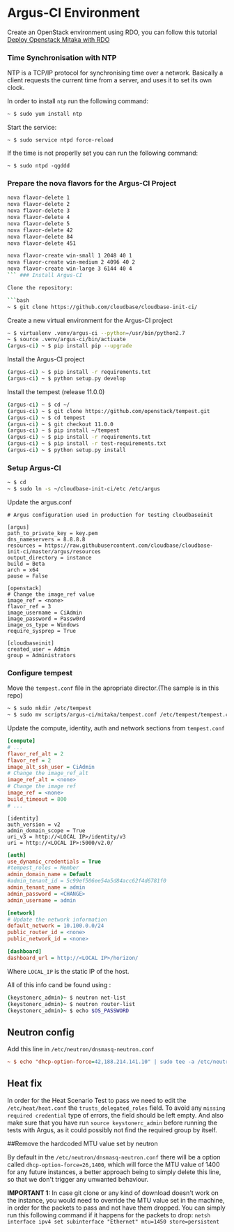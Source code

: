 Argus-CI Environment
==================

Create an OpenStack environment using RDO, you can follow this tutorial [Deploy Openstack Mitaka with RDO][1]

### Time Synchronisation with NTP
NTP is a TCP/IP protocol for synchronising time over a network. Basically a client requests the current time from a server, and uses it to set its own clock.

In order to install `ntp` run the following command: 

```bash
~ $ sudo yum install ntp
```

Start the service:

```
~ $ sudo service ntpd force-reload
```

If the time is not properlly set you can run the following command:

```
~ $ sudo ntpd -qgddd
```

### Prepare the nova flavors for the Argus-CI Project

```bash
nova flavor-delete 1
nova flavor-delete 2
nova flavor-delete 3
nova flavor-delete 4
nova flavor-delete 5
nova flavor-delete 42
nova flavor-delete 84
nova flavor-delete 451
```

```bash
nova flavor-create win-small 1 2048 40 1
nova flavor-create win-medium 2 4096 40 2
nova flavor-create win-large 3 6144 40 4
``` ### Install Argus-CI

Clone the repository:

```bash
~ $ git clone https://github.com/cloudbase/cloudbase-init-ci/
```

Create a new virtual environment for the Argus-CI project

```bash
~ $ virtualenv .venv/argus-ci --python=/usr/bin/python2.7
~ $ source .venv/argus-ci/bin/activate
(argus-ci) ~ $ pip install pip --upgrade
```

Install the Argus-CI project

```bash
(argus-ci) ~ $ pip install -r requirements.txt
(argus-ci) ~ $ python setup.py develop
```

Install the tempest (release 11.0.0)

```bash
(argus-ci) ~ $ cd ~/
(argus-ci) ~ $ git clone https://github.com/openstack/tempest.git
(argus-ci) ~ $ cd tempest
(argus-ci) ~ $ git checkout 11.0.0 
(argus-ci) ~ $ pip install ~/tempest
(argus-ci) ~ $ pip install -r requirements.txt
(argus-ci) ~ $ pip install -r test-requirements.txt
(argus-ci) ~ $ python setup.py install
```

### Setup Argus-CI

```bash
~ $ cd
~ $ sudo ln -s ~/cloudbase-init-ci/etc /etc/argus
```

Update the argus.conf

```
# Argus configuration used in production for testing cloudbaseinit

[argus]
path_to_private_key = key.pem
dns_nameservers = 8.8.8.8
resources = https://raw.githubusercontent.com/cloudbase/cloudbase-init-ci/master/argus/resources
output_directory = instance
build = Beta
arch = x64
pause = False

[openstack]
# Change the image_ref value
image_ref = <none>
flavor_ref = 3
image_username = CiAdmin
image_password = Passw0rd
image_os_type = Windows
require_sysprep = True

[cloudbaseinit]
created_user = Admin
group = Administrators
```


### Configure tempest

Move the `tempest.conf` file in the apropriate director.(The sample is in this repo)
```bash
~ $ sudo mkdir /etc/tempest
~ $ sudo mv scripts/argus-ci/mitaka/tempest.conf /etc/tempest/tempest.conf
```

Update the compute, identity, auth and network sections from `tempest.conf`

```ini
[compute]
# ...
flavor_ref_alt = 2
flavor_ref = 2
image_alt_ssh_user = CiAdmin
# Change the image_ref_alt
image_ref_alt = <none>
# Change the image ref
image_ref = <none>
build_timeout = 800
# ...
```

```init
[identity]
auth_version = v2
admin_domain_scope = True
uri_v3 = http://<LOCAL IP>/identity/v3
uri = http://<LOCAL IP>:5000/v2.0/
```

```ini
[auth]
use_dynamic_credentials = True
#tempest_roles = Member
admin_domain_name = Default
#admin_tenant_id = 5c99ef506ee54a5d84acc62f4d6781f0
admin_tenant_name = admin
admin_password = <CHANGE>
admin_username = admin
```

```ini
[network]
# Update the network information
default_network = 10.100.0.0/24
public_router_id = <none>
public_network_id = <none>
```

```ini
[dashboard]
dashboard_url = http://<LOCAL IP>/horizon/
```
Where `LOCAL_IP` is the static IP of the host.

All of this info cand be found using :
```bash
(keystonerc_admin)~ $ neutron net-list
(keystonerc_admin)~ $ neutron router-list
(keystonerc_admin)~ $ echo $OS_PASSWORD
```

## Neutron config
Add this line in `/etc/neutron/dnsmasq-neutron.conf`
```ini
~ $ echo "dhcp-option-force=42,188.214.141.10" | sudo tee -a /etc/neutron/dnsmasq-neutron.conf
```

## Heat fix
In order for the Heat Scenario Test to pass we need to edit the `/etc/heat/heat.conf` the `trusts_delegated_roles` field. To avoid any `missing required credential` type of errors, the field should be left empty. And also make sure that you have run `source keystonerc_admin` before running the tests with Argus, as it could possibly not find the required group by itself.

##Remove the hardcoded MTU value set by neutron

By default in the `/etc/neutron/dnsmasq-neutron.conf` there will be a option called `dhcp-option-force=26,1400`, which will force the MTU value of 1400 for any future instances, a better approach being to simply delete this line, so that we don't trigger any unwanted behaviour.

**IMPORTANT 1:** In case git clone or any kind of download doesn't work on the instance, you would need to override the MTU value set in the machine, in order for the packets to pass and not have them dropped.
You can simply run this following command if it happens for the packets to drop: `netsh interface ipv4 set subinterface "Ethernet" mtu=1450 store=persistent` 

[1]: /rdo/openstack-mitaka/README.md
